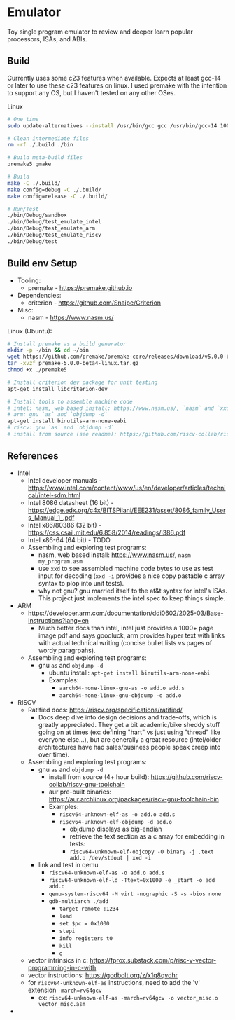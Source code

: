 # Emulator
Toy single program emulator to review and deeper learn popular processors, ISAs, and ABIs.

## Build
Currently uses some c23 features when available. Expects at least gcc-14 or later to use
these c23 features on linux. I used premake with the intention to support any OS, but I haven't tested on any other OSes.

Linux
```sh
# One time
sudo update-alternatives --install /usr/bin/gcc gcc /usr/bin/gcc-14 100

# Clean intermediate files
rm -rf ./.build ./bin

# Build meta-build files
premake5 gmake

# Build
make -C ./.build/
make config=debug -C ./.build/
make config=release -C ./.build/

# Run/Test
./bin/Debug/sandbox
./bin/Debug/test_emulate_intel
./bin/Debug/test_emulate_arm
./bin/Debug/test_emulate_riscv
./bin/Debug/test
```

## Build env Setup
* Tooling:
  * premake - https://premake.github.io
* Dependencies:
  * criterion - https://github.com/Snaipe/Criterion
* Misc:
  * nasm - https://www.nasm.us/

Linux (Ubuntu):
```sh
# Install premake as a build generator
mkdir -p ~/bin && cd ~/bin
wget https://github.com/premake/premake-core/releases/download/v5.0.0-beta4/premake-5.0.0-beta4-linux.tar.gz
tar -xvzf premake-5.0.0-beta4-linux.tar.gz
chmod +x ./premake5

# Install criterion dev package for unit testing
apt-get install libcriterion-dev

# Install tools to assemble machine code
# intel: nasm, web based install: https://www.nasm.us/, `nasm` and `xxd -i`
# arm: gnu `as` and `objdump -d`
apt-get install binutils-arm-none-eabi
# riscv: gnu `as` and `objdump -d`
# install from source (see readme): https://github.com/riscv-collab/riscv-gnu-toolchain
```

## References
* Intel
  * Intel developer manuals - https://www.intel.com/content/www/us/en/developer/articles/technical/intel-sdm.html
  * Intel 8086 datasheet (16 bit) - https://edge.edx.org/c4x/BITSPilani/EEE231/asset/8086_family_Users_Manual_1_.pdf
  * Intel x86/80386 (32 bit) - https://css.csail.mit.edu/6.858/2014/readings/i386.pdf
  * Intel x86-64 (64 bit) - TODO
  * Assembling and exploring test programs:
    * nasm, web based install: https://www.nasm.us/, `nasm my_program.asm`
    * use `xxd` to see assembled machine code bytes to use as test input for decoding (`xxd -i` provides a nice copy pastable c array syntax to plop into unit tests).
    * why not gnu? gnu married itself to the at&t syntax for intel's ISAs. This project just implements the intel spec to keep things simple.
* ARM
  * https://developer.arm.com/documentation/ddi0602/2025-03/Base-Instructions?lang=en
    * Much better docs than intel, intel just provides a 1000+ page image pdf and says goodluck, arm provides hyper text with links with actual technical writing (concise bullet lists vs pages of wordy paragrpahs).
  * Assembling and exploring test programs:
    * gnu `as` and `objdump -d`
      * ubuntu install: `apt-get install binutils-arm-none-eabi`
      * Examples:
        * `aarch64-none-linux-gnu-as -o add.o add.s`
        * `aarch64-none-linux-gnu-objdump -d add.o`
* RISCV
  * Ratified docs: https://riscv.org/specifications/ratified/
    * Docs deep dive into design decisions and trade-offs, which is greatly appreciated. They get a bit academic/bike sheddy stuff going on at times (ex: defining "hart" vs just using "thread" like everyone else...), but are generally a great resource (intel/older architectures have had sales/business people speak creep into over time).
  * Assembling and exploring test programs:
    * gnu `as` and `objdump -d`
      * install from source (4+ hour build): https://github.com/riscv-collab/riscv-gnu-toolchain
      * aur pre-built binaries: https://aur.archlinux.org/packages/riscv-gnu-toolchain-bin
      * Examples:
        * `riscv64-unknown-elf-as -o add.o add.s`
        * `riscv64-unknown-elf-objdump -d add.o`
          * objdump displays as big-endian
          * retrieve the text section as a c array for embedding in tests:
          * `riscv64-unknown-elf-objcopy -O binary -j .text add.o /dev/stdout | xxd -i`
    * link and test in qemu
      * `riscv64-unknown-elf-as -o add.o add.s`
      * `riscv64-unknown-elf-ld -Ttext=0x1000 -e _start -o add add.o`
      * `qemu-system-riscv64 -M virt -nographic -S -s -bios none`
      * `gdb-multiarch ./add`
        * `target remote :1234`
        * `load`
        * `set $pc = 0x1000`
        * `stepi`
        * `info registers t0`
        * `kill`
        * `q`
  * vector intrinsics in c: https://fprox.substack.com/p/risc-v-vector-programming-in-c-with
   * vector instructions: https://godbolt.org/z/x1q8qvdhr
   * for `riscv64-unknown-elf-as` instructions, need to add the 'v' extension `-march=rv64gcv`
     * ex: `riscv64-unknown-elf-as -march=rv64gcv -o vector_misc.o vector_misc.asm`
*


